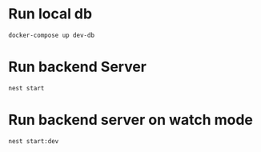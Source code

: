 # Run local db

`docker-compose up dev-db`

# Run backend Server

`nest start`

# Run backend server on watch mode

`nest start:dev`
